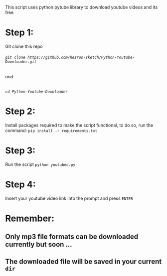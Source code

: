 This script uses python pytube library to download youtube videos and its free

# Step 1:

Git clone this repo

###### `git clone https://github.com/hezron-sketch/Python-Youtube-Downloader.git`

###### and

###### `cd Python-Youtube-Downloader`

# Step 2:

Install packages required to make the script functional, to do so, run the command:
`pip install -r requirements.txt`

# Step 3:

Run the script
`python youtubed.py`

# Step 4:

Insert your youtube video link into the prompt and press `ENTER`

# Remember:

## Only mp3 file formats can be downloaded currently but soon ...

## The downloaded file will be saved in your current `dir`
